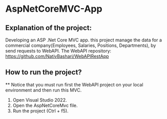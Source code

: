 # AspNetCoreMVC-App
## Explanation of the project:
Developing an ASP .Net Core MVC app. 
this project manage the data for a commercial company(Employees, Salaries, Positions, Departments), by send requests to WebAPI. 
The WebAPI repository: https://github.com/NativBashari/WebAPIRestApp

## How to run the project?
** Notice that you must run first the WebAPI project on your local environment and then run this MVC. 
1. Open Visual Studio 2022.
2. Open the AspNetCoreMvc file.
4. Run the project (Ctrl + f5).
